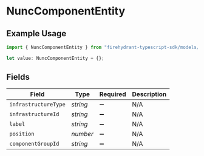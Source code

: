 # NuncComponentEntity

## Example Usage

```typescript
import { NuncComponentEntity } from "firehydrant-typescript-sdk/models/components";

let value: NuncComponentEntity = {};
```

## Fields

| Field                | Type                 | Required             | Description          |
| -------------------- | -------------------- | -------------------- | -------------------- |
| `infrastructureType` | *string*             | :heavy_minus_sign:   | N/A                  |
| `infrastructureId`   | *string*             | :heavy_minus_sign:   | N/A                  |
| `label`              | *string*             | :heavy_minus_sign:   | N/A                  |
| `position`           | *number*             | :heavy_minus_sign:   | N/A                  |
| `componentGroupId`   | *string*             | :heavy_minus_sign:   | N/A                  |